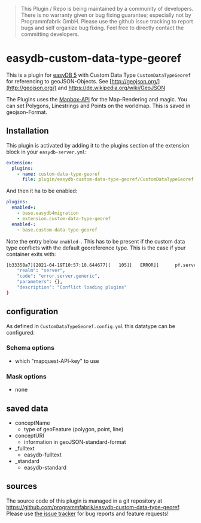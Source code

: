 > This Plugin / Repo is being maintained by a community of developers.
There is no warranty given or bug fixing guarantee; especially not by
Programmfabrik GmbH. Please use the github issue tracking to report bugs
and self organize bug fixing. Feel free to directly contact the committing
developers.

# easydb-custom-data-type-georef

This is a plugin for [easyDB 5](http://5.easydb.de/) with Custom Data Type `CustomDataTypeGeoref` for referencing to geoJSON-Objects. See [http://geojson.org/](http://geojson.org/) and https://de.wikipedia.org/wiki/GeoJSON

The Plugins uses the [Mapbox-API](https://www.mapbox.com/api-documentation/) for the Map-Rendering and magic. You can set Polygons, Linestrings and Points on the worldmap. This is saved in geojson-Format.

## Installation

This plugin is activated by adding it to the plugins section of the extension block in your `easydb-server.yml`:
```yaml
extension:
  plugins:
    - name: custom-data-type-georef
      file: plugin/easydb-custom-data-type-georef/CustomDataTypeGeoref.config.yml
```

And then it ha to be enabled:
```yaml
plugins:
  enabled+:
    - base.easydb4migration
    - extension.custom-data-type-georef
  enabled-:
    - base.custom-data-type-georef
```
Note the entry below `enabled-`. 
This has to be present if the custom data type conflicts with the default georeference type. 
This is the case if your container exits with:

```bash
[b33358a7][2021-04-19T10:57:10.644677][   105][   ERROR][      pf.server.main] exception: {
    "realm": "server",
    "code": "error.server.generic",
    "parameters": {},
    "description": "Conflict loading plugins"
}
```

## configuration

As defined in `CustomDataTypeGeoref.config.yml` this datatype can be configured:

### Schema options

* which "mapquest-API-key" to use

### Mask options

* none

## saved data

* conceptName
    * type of geoFeature (polygon, point, line)
* conceptURI
    * information in geoJSON-standard-format
* _fulltext
    * easydb-fulltext
* _standard
    * easydb-standard

## sources

The source code of this plugin is managed in a git repository at <https://github.com/programmfabrik/easydb-custom-data-type-georef>. Please use [the issue tracker](https://github.com/programmfabrik/easydb-custom-data-type-georef/issues) for bug reports and feature requests!

